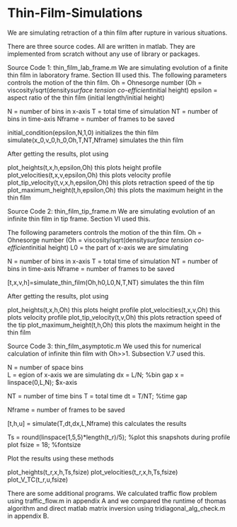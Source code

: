 # Thin-Film-Simulations
We are simulating retraction of a thin film after rupture in various situations. 

There are three source codes. All are written in matlab. They are implemented from scratch without any use of library or packages. 

Source Code 1: thin_film_lab_frame.m
We are simulating evolution of a finite thin film in laboratory frame. Section III used this.
  The following parameters controls the motion of the thin film.
  Oh = Ohnesorge number (Oh = viscosity/sqrt(density*surface tension co-efficient*initial height)
  epsilon = aspect ratio of the thin film (initial length/initial height)
  
  N = number of bins in x-axis
  T = total time of simulation
  NT = number of bins in time-axis
  Nframe = number of frames to be saved
  
  initial_condition(epsilon,N,1,0) initializes the thin film
  simulate(x_0,v_0,h_0,Oh,T,NT,Nframe) simulates the thin film
  
After getting the results, plot using 
  
  plot_heights(t,x,h,epsilon,Oh)    this plots height profile
  plot_velocities(t,x,v,epsilon,Oh)  this plots velocity profile
  plot_tip_velocity(t,v,x,h,epsilon,Oh) this plots retraction speed of the tip 
  plot_maximum_height(t,h,epsilon,Oh)  this plots the maximum height in the thin film
  
Source Code 2: thin_film_tip_frame.m
We are simulating evolution of an infinite thin film in tip frame. Section VI used this.
  
  The following parameters controls the motion of the thin film.
  Oh = Ohnesorge number (Oh = viscosity/sqrt(density*surface tension co-efficient*initial height)
  L0 = the part of x-axis we are simulating
  
  N = number of bins in x-axis
  T = total time of simulation
  NT = number of bins in time-axis
  Nframe = number of frames to be saved
  
  [t,x,v,h]=simulate_thin_film(Oh,h0,L0,N,T,NT) simulates the thin film
  
After getting the results, plot using 
  
  plot_heights(t,x,h,Oh)  this plots height profile
  plot_velocities(t,x,v,Oh) this plots velocity profile
  plot_tip_velocity(t,v,Oh) this plots retraction speed of the tip 
  plot_maximum_height(t,h,Oh) this plots the maximum height in the thin film

Source Code 3: thin_film_asymptotic.m
We used this for numerical calculation of infinite thin film with Oh>>1. Subsection V.7 used this. 

  N =  number of space bins  
  L = egion of x-axis we are simulating
  dx = L/N; %bin gap
  x = linspace(0,L,N); $x-axis
  
  NT = number of time bins
  T = total time
  dt = T/NT; %time gap

  Nframe = number of frames to be saved

  [t,h,u] = simulate(T,dt,dx,L,Nframe) this calculates the results

  Ts = round(linspace(1,5,5)*length(t_r)/5); %plot this snapshots during profile plot
  fsize = 18; %fontsize 
  
Plot the results using these methods
  
  plot_heights(t_r,x,h,Ts,fsize)
  plot_velocities(t_r,x,h,Ts,fsize)   
  plot_V_TC(t_r,u,fsize)  
  
  
There are some additional programs. We calculated traffic flow problem using traffic_flow.m in appendix A
and we compared the runtime of thomas algorithm and direct matlab matrix inversion using tridiagonal_alg_check.m in appendix B.


  
